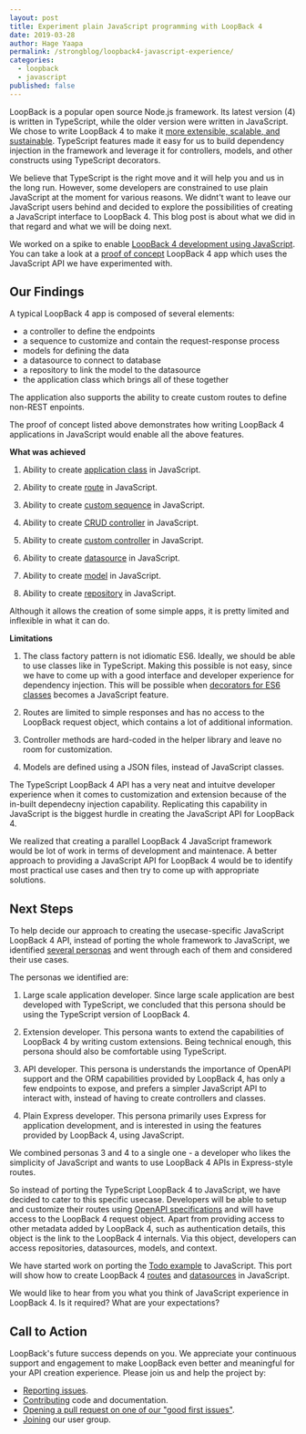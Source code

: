 ```yaml
---
layout: post
title: Experiment plain JavaScript programming with LoopBack 4
date: 2019-03-28
author: Hage Yaapa
permalink: /strongblog/loopback4-javascript-experience/
categories:
  - loopback
  - javascript
published: false
---
```


LoopBack is a popular open source Node.js framework. Its latest version (4) is written in TypeScript, while the older version were written in JavaScript. We chose to write LoopBack 4 to make it [more extensible, scalable, and sustainable](https://loopback.io/doc/en/lb4/FAQ.html#why-typescript). TypeScript features made it easy for us to build dependency injection in the framework and leverage it for controllers, models, and other constructs using TypeScript decorators.

We believe that TypeScript is the right move and it will help you and us in the long run. However, some developers are constrained to use plain JavaScript at the moment for various reasons. We didnt't want to leave our JavaScript users behind and decided to explore the possibilities of creating a JavaScript interface to LoopBack 4. This blog post is about what we did in that regard and what we will be doing next.

<!--more-->

We worked on a spike to enable [LoopBack 4 development using JavaScript](https://github.com/strongloop/loopback-next/issues/1978). You can take a look at a [proof of concept](https://github.com/strongloop/loopback4-example-javascript/tree/class-factory/server) LoopBack 4 app which uses the JavaScript API we have experimented with.

## Our Findings

A typical LoopBack 4 app is composed of several elements: 

- a controller to define the endpoints
- a sequence to customize and contain the request-response process
- models for defining the data
- a datasource to connect to database
- a repository to link the model to the datasource
- the application class which brings all of these together

The application also supports the ability to create custom routes to define non-REST enpoints.

The proof of concept listed above demonstrates how writing LoopBack 4 applications in JavaScript would enable all the above features.

**What was achieved**

1. Ability to create [application class](https://github.com/strongloop/loopback4-example-javascript/blob/class-factory/server/application.js) in JavaScript.

2. Ability to create [route](https://github.com/strongloop/loopback4-example-javascript/blob/class-factory/server/application.js#L15) in JavaScript.

3. Ability to create [custom sequence](https://github.com/strongloop/loopback4-example-javascript/blob/class-factory/server/sequence.js) in JavaScript.

4. Ability to create [CRUD controller](https://github.com/strongloop/loopback4-example-javascript/blob/class-factory/server/controllers/color.controller.js) in JavaScript.

5. Ability to create [custom controller](https://github.com/strongloop/loopback4-example-javascript/blob/class-factory/server/controllers/ping.controller.js) in JavaScript.

6. Ability to create [datasource](https://github.com/strongloop/loopback4-example-javascript/blob/class-factory/server/datasources/memory.datasource.js) in JavaScript.

7. Ability to create [model](https://github.com/strongloop/loopback4-example-javascript/blob/class-factory/server/models/color.model.js) in JavaScript.

8. Ability to create [repository](https://github.com/strongloop/loopback4-example-javascript/blob/class-factory/server/repositories/color.repository.js) in JavaScript.

Although it allows the creation of some simple apps, it is pretty limited and inflexible in what it can do.

**Limitations**

1. The class factory pattern is not idiomatic ES6. Ideally, we should be able to use classes like in TypeScript. Making this possible is not easy, since we have to come up with a good interface and developer experience for dependency injection. This will be possible when [decorators for ES6 classes](https://github.com/tc39/proposal-decorators) becomes a JavaScript feature.

2. Routes are limited to simple responses and has no access to the LoopBack request object, which contains a lot of additional information.

3. Controller methods are hard-coded in the helper library and leave no room for customization.

4. Models are defined using a JSON files, instead of JavaScript classes.

The TypeScript LoopBack 4 API has a very neat and intuitve developer experience when it comes to customization and extension because of the in-built dependecny injection capability. Replicating this capability in JavaScript is the biggest hurdle in creating the JavaScript API for LoopBack 4.

We realized that creating a parallel LoopBack 4 JavaScript framework would be lot of work in terms of development and maintenace. A better approach to providing a JavaScript API for LoopBack 4 would be to identify most practical use cases and then try to come up with appropriate solutions.

## Next Steps

To help decide our approach to creating the usecase-specific JavaScript LoopBack 4 API, instead of porting the whole framework to JavaScript, we identified [several personas](https://github.com/strongloop/loopback-next/issues/2567) and went through each of them and considered their use cases.

The personas we identified are:

1. Large scale application developer. Since large scale application are best developed with TypeScript, we concluded that this persona should be using the TypeScript version of LoopBack 4.

2. Extension developer. This persona wants to extend the capabilities of LoopBack 4 by writing custom extensions. Being technical enough, this persona should also be comfortable using TypeScript.

3. API developer. This persona is understands the importance of OpenAPI support and the ORM capabilities provided by LoopBack 4, has only a few endpoints to expose, and prefers a simpler JavaScript API to interact with, instead of having to create controllers and classes.

4. Plain Express developer. This persona primarily uses Express for application development, and is interested in using the features provided by LoopBack 4, using JavaScript.

We combined personas 3 and 4 to a single one - a developer who likes the simplicity of JavaScript and wants to use LoopBack 4 APIs in Express-style routes.

So instead of porting the TypeScript LoopBack 4 to JavaScript, we have decided to cater to this specific usecase. Developers will be able to setup and customize their routes using [OpenAPI specifications](https://swagger.io/specification/) and will have access to the LoopBack 4 request object. Apart from providing access to other metadata added by LoopBack 4, such as authentication details, this object is the link to the LoopBack 4 internals. Via this object, developers can access  repositories, datasources, models, and context.

We have started work on porting the [Todo example](https://github.com/strongloop/loopback-next/issues/2501) to JavaScript. This port will show how to create LoopBack 4 [routes](https://github.com/strongloop/loopback-next/issues/2474) and [datasources](https://github.com/strongloop/loopback-next/issues/2557) in JavaScript.

We would like to hear from you what you think of JavaScript experience in LoopBack 4. Is it required? What are your expectations?

## Call to Action

LoopBack's future success depends on you. We appreciate your continuous support and engagement to make LoopBack even better and meaningful for your API creation experience. Please join us and help the project by:

- [Reporting issues](https://github.com/strongloop/loopback-next/issues).
- [Contributing](https://github.com/strongloop/loopback-next/blob/master/docs/CONTRIBUTING.md)
  code and documentation.
- [Opening a pull request on one of our "good first issues"](https://github.com/strongloop/loopback-next/labels/good%20first%20issue).
- [Joining](https://github.com/strongloop/loopback-next/issues/110) our user group.

